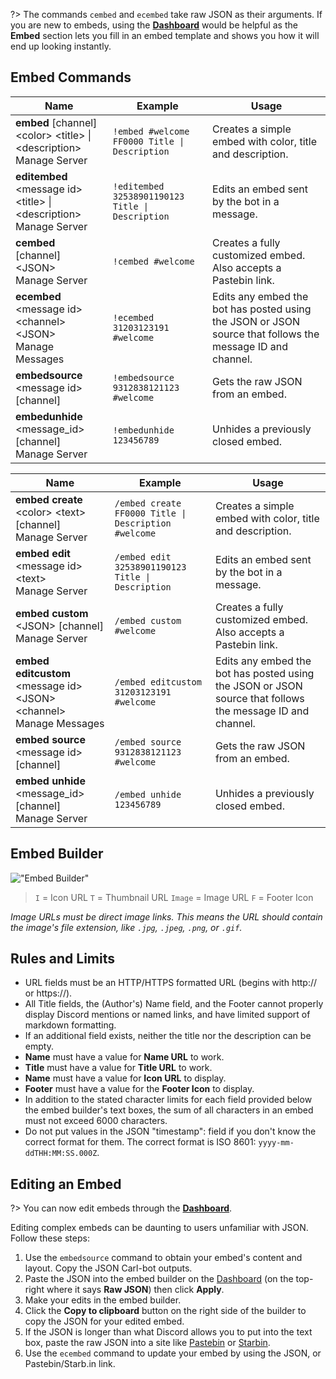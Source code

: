 ?> The commands `cembed` and `ecembed` take raw JSON as their arguments. If you are new to embeds, using the **[Dashboard](https://carl.gg)** would be helpful as the **Embed** section lets you fill in an embed template and shows you how it will end up looking instantly.

## Embed Commands

<!-- tabs:start -->

<!-- tab:Prefix Commands -->
Name              | Example           | Usage                                                                         
----------------- | ----------------- | ----------------------------------------------------------------------------- 
**embed** [channel] \<color> \<title> \| \<description><br><span class="user-permissions">Manage Server</span> | `!embed #welcome FF0000 Title \| Description` | Creates a simple embed with color, title and description.
**editembed** \<message id> \<title> \| \<description><br><span class="user-permissions">Manage Server</span> | `!editembed 32538901190123 Title \| Description` | Edits an embed sent by the bot in a message.
**cembed** [channel] \<JSON><br><span class="user-permissions">Manage Server</span> | `!cembed #welcome` | Creates a fully customized embed. Also accepts a Pastebin link.
**ecembed** \<message id> \<channel> \<JSON><br><span class="user-permissions">Manage Messages</span> | `!ecembed 31203123191 #welcome` | Edits any embed the bot has posted using the JSON or JSON source that follows the message ID and channel.
**embedsource** \<message id> [channel] | `!embedsource 9312838121123 #welcome` | Gets the raw JSON from an embed.
**embedunhide** \<message_id> [channel]<br><span class="user-permissions">Manage Server</span> | `!embedunhide 123456789` | Unhides a previously closed embed.

<!-- tab:Slash Commands -->
Name              | Example           | Usage
 ----------------- | ----------------- | ----------------------------------------------------------------------------- 
**embed create** \<color> \<text> [channel]<br><span class="user-permissions">Manage Server</span> | `/embed create FF0000 Title \| Description #welcome` | Creates a simple embed with color, title and description.
**embed edit** \<message id> \<text><br><span class="user-permissions">Manage Server</span> | `/embed edit 32538901190123 Title \| Description` | Edits an embed sent by the bot in a message.
**embed custom** \<JSON> [channel]<br><span class="user-permissions">Manage Server</span> | `/embed custom #welcome` | Creates a fully customized embed. Also accepts a Pastebin link.
**embed editcustom** \<message id> \<JSON> \<channel><br><span class="user-permissions">Manage Messages</span> | `/embed editcustom 31203123191 #welcome` | Edits any embed the bot has posted using the JSON or JSON source that follows the message ID and channel.
**embed source** \<message id> [channel] | `/embed source 9312838121123 #welcome` | Gets the raw JSON from an embed.
**embed unhide** \<message_id> [channel]<br><span class="user-permissions">Manage Server</span> | `/embed unhide 123456789` | Unhides a previously closed embed.

<!-- tabs:end -->


## Embed Builder

!["Embed Builder"](_images/embed_builder.png ':size=75%')

> `I` = Icon URL
`T` = Thumbnail URL
`Image` = Image URL
`F` = Footer Icon

*Image URLs must be direct image links. This means the URL should contain the image's file extension, like `.jpg`, `.jpeg`, `.png`, or `.gif`.*


## Rules and Limits

- URL fields must be an HTTP/HTTPS formatted URL (begins with http:// or https://).
- All Title fields, the (Author's) Name field, and the Footer cannot properly display Discord mentions or named links, and have limited support of markdown formatting.
- If an additional field exists, neither the title nor the description can be empty.
- **Name** must have a value for **Name URL** to work.
- **Title** must have a value for **Title URL** to work.
- **Name** must have a value for **Icon URL** to display.
- **Footer** must have a value for the **Footer Icon** to display.
- In addition to the stated character limits for each field provided below the embed builder's text boxes, the sum of all characters in an embed must not exceed 6000 characters.
- Do not put values in the JSON "timestamp": field if you don't know the correct format for them. The correct format is ISO 8601: `yyyy-mm-ddTHH:MM:SS.000Z`.


## Editing an Embed
?> You can now edit embeds through the **[Dashboard](https://carl.gg)**.

Editing complex embeds can be daunting to users unfamiliar with JSON. Follow these steps:

1. Use the `embedsource` command to obtain your embed's content and layout. Copy the JSON Carl-bot outputs.
2. Paste the JSON into the embed builder on the [Dashboard](https://carl.gg) (on the top-right where it says **Raw JSON**) then click **Apply**.
3. Make your edits in the embed builder.
4. Click the **Copy to clipboard** button on the right side of the builder to copy the JSON for your edited embed.
5. If the JSON is longer than what Discord allows you to put into the text box, paste the raw JSON into a site like [Pastebin](https://pastebin.com) or [Starbin](https://starb.in).
6. Use the `ecembed` command to update your embed by using the JSON, or Pastebin/Starb.in link.
